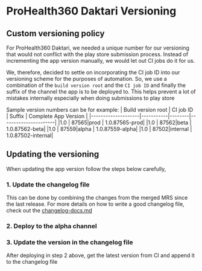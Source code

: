# ProHealth360 Daktari Versioning

## Custom versioning policy

For ProHealth360 Daktari, we needed a unique number for our versioning that would not conflict with the play store submission process. Instead of incrementing the app version manually, we would let out CI jobs do it for us.

We, therefore, decided to settle on incorporating the CI job ID into our versioning scheme for the purposes of automation. So, we use a combination of the `build version root` and the `CI job ID` and finally the suffix of the channel the app is to be deployed to. This helps prevent a lot of mistakes internally especially when doing submissions to play store

Sample version numbers can be for example:
| Build version root | CI job ID | Suffix | Complete App Version |
|--------------------|-----------|--------|----------------------|
|1.0 | 87565|prod | 1.0.87565-prod|
|1.0 | 87562|beta | 1.0.87562-beta|
|1.0 | 87559|alpha | 1.0.87559-alpha|
|1.0 | 87502|internal | 1.0.87502-internal|

## Updating the versioning

When updating the app version follow the steps below carefully,

### 1. Update the changelog file

This can be done by combining the changes from the merged MRS since the last release. For more details on how to write a good changelog file, check out the [changelog-docs.md](https://github.com/savannahghi/AfyaMoja/tree/main/docs/changelog_docs.md)

### 2. Deploy to the alpha channel

### 3. Update the version in the changelog file

After deploying in step 2 above, get the latest version from CI and append it to the changelog file
